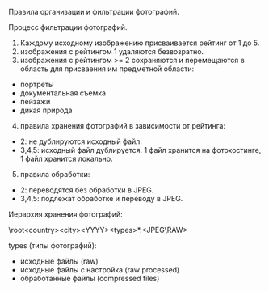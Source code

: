 Правила организации и фильтрации фотографий.

Процесс фильтрации фотографий.

1. Каждому исходному изображению присваивается рейтинг от 1 до 5.
2. изображения с рейтингом 1 удаляются безвозратно.
3. изображения с рейтингом >= 2 сохраняются и перемещаются в область для присваения им предметной области:
- портреты
- документальная съемка
- пейзажи
- дикая природа
4. правила хранения фотографий в зависимости от рейтинга:
- 2: не дублируются исходный файл.
- 3,4,5: исходный файл дублируется. 1 файл хранится на фотохостинге, 1 файл хранится локально. 
5. правила обработки:
- 2: переводятся без обработки в JPEG.
- 3,4,5: подлежат обработке и переводу в JPEG.

Иерархия хранения фотографий:

\root\<country>\<city>\<YYYY>\<types>*\.<JPEG\RAW>

types (типы фотографий):
- исходные файлы (raw)
- исходные файлы с настройка (raw processed)
- обработанные файлы (compressed files)
